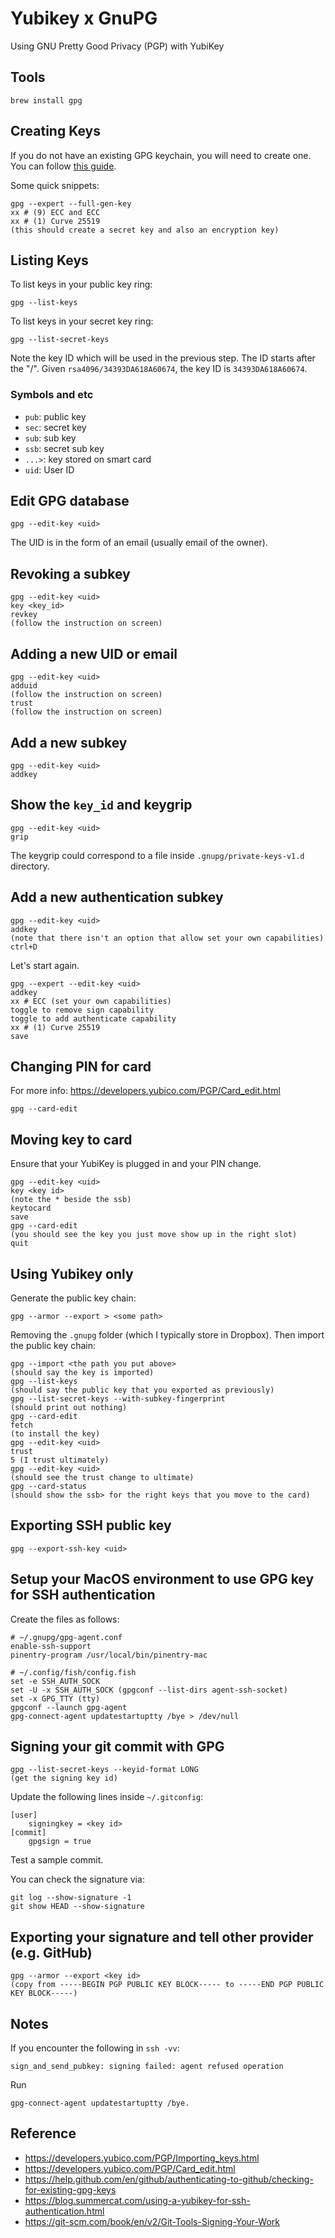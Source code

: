 # Yubikey x GnuPG

Using GNU Pretty Good Privacy (PGP) with YubiKey

## Tools

    brew install gpg

## Creating Keys

If you do not have an existing GPG keychain, you will need to create one.
You can follow [this guide](https://wiki.archlinux.org/index.php/GnuPG#Create_a_key_pair).

Some quick snippets:

    gpg --expert --full-gen-key
    xx # (9) ECC and ECC
    xx # (1) Curve 25519
    (this should create a secret key and also an encryption key)

## Listing Keys

To list keys in your public key ring:
    
    gpg --list-keys

To list keys in your secret key ring: 
    
    gpg --list-secret-keys
    
Note the key ID which will be used in the previous step.
The ID starts after the "/". Given `rsa4096/34393DA618A60674`, the key ID is `34393DA618A60674`.
    
### Symbols and etc

- `pub`: public key
- `sec`: secret key
- `sub`: sub key 
- `ssb`: secret sub key
- `...>`: key stored on smart card
- `uid`: User ID

## Edit GPG database

    gpg --edit-key <uid>
    
The UID is in the form of an email (usually email of the owner).

## Revoking a subkey

    gpg --edit-key <uid>
    key <key_id>
    revkey
    (follow the instruction on screen)
    
## Adding a new UID or email

    gpg --edit-key <uid>
    adduid
    (follow the instruction on screen)
    trust
    (follow the instruction on screen)
    
## Add a new subkey

    gpg --edit-key <uid>
    addkey
   
## Show the `key_id` and keygrip

    gpg --edit-key <uid>
    grip
    
The keygrip could correspond to a file inside `.gnupg/private-keys-v1.d` directory.

## Add a new authentication subkey

    gpg --edit-key <uid>
    addkey
    (note that there isn't an option that allow set your own capabilities)
    ctrl+D
    
Let's start again.

    gpg --expert --edit-key <uid>
    addkey
    xx # ECC (set your own capabilities)
    toggle to remove sign capability
    toggle to add authenticate capability
    xx # (1) Curve 25519
    save
    
## Changing PIN for card

For more info: https://developers.yubico.com/PGP/Card_edit.html

    gpg --card-edit
      
  
## Moving key to card

Ensure that your YubiKey is plugged in and your PIN change.

    gpg --edit-key <uid>
    key <key id>
    (note the * beside the ssb)
    keytocard
    save
    gpg --card-edit
    (you should see the key you just move show up in the right slot)
    quit
    
## Using Yubikey only

Generate the public key chain:

    gpg --armor --export > <some path>

Removing the `.gnupg` folder (which I typically store in Dropbox).
Then import the public key chain:

    gpg --import <the path you put above>
    (should say the key is imported)
    gpg --list-keys
    (should say the public key that you exported as previously)
    gpg --list-secret-keys --with-subkey-fingerprint
    (should print out nothing)
    gpg --card-edit
    fetch
    (to install the key)
    gpg --edit-key <uid>
    trust
    5 (I trust ultimately)
    gpg --edit-key <uid>
    (should see the trust change to ultimate)
    gpg --card-status
    (should show the ssb> for the right keys that you move to the card)
    
## Exporting SSH public key

    gpg --export-ssh-key <uid>
    
## Setup your MacOS environment to use GPG key for SSH authentication
    
Create the files as follows:
    
    # ~/.gnupg/gpg-agent.conf
    enable-ssh-support
    pinentry-program /usr/local/bin/pinentry-mac
    
    # ~/.config/fish/config.fish
    set -e SSH_AUTH_SOCK
    set -U -x SSH_AUTH_SOCK (gpgconf --list-dirs agent-ssh-socket)
    set -x GPG_TTY (tty)
    gpgconf --launch gpg-agent
    gpg-connect-agent updatestartuptty /bye > /dev/null
    
## Signing your git commit with GPG 

    gpg --list-secret-keys --keyid-format LONG
    (get the signing key id)
    
Update the following lines inside `~/.gitconfig`:

    [user]
    	signingkey = <key id>
    [commit]
    	gpgsign = true

Test a sample commit.

You can check the signature via:

    git log --show-signature -1
    git show HEAD --show-signature

## Exporting your signature and tell other provider (e.g. GitHub)

    gpg --armor --export <key id>
    (copy from -----BEGIN PGP PUBLIC KEY BLOCK----- to -----END PGP PUBLIC KEY BLOCK-----)

## Notes

If you encounter the following in `ssh -vv`:

    sign_and_send_pubkey: signing failed: agent refused operation
    
Run 
    
    gpg-connect-agent updatestartuptty /bye.
    
    
## Reference

- https://developers.yubico.com/PGP/Importing_keys.html
- https://developers.yubico.com/PGP/Card_edit.html
- https://help.github.com/en/github/authenticating-to-github/checking-for-existing-gpg-keys
- https://blog.summercat.com/using-a-yubikey-for-ssh-authentication.html
- https://git-scm.com/book/en/v2/Git-Tools-Signing-Your-Work